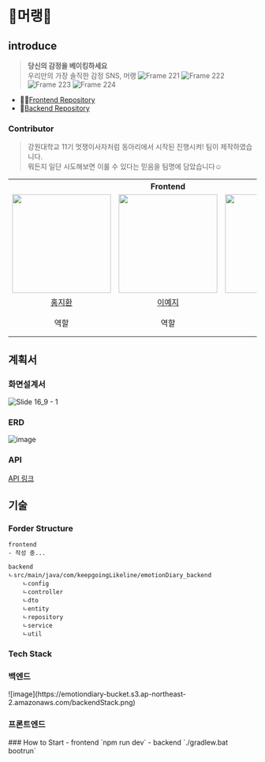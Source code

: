 # 🍦머랭🍦

## introduce

> **당신의 감정을 베이킹하세요**
> <br />
> 우리만의 가장 솔직한 감정 SNS, 머랭
![Frame 221](https://github.com/keepgoingLikelion/.github/assets/107865510/a0047a5c-fa3f-4996-8591-6f5ae0837a8d)
![Frame 222](https://github.com/keepgoingLikelion/.github/assets/107865510/4a431464-259a-4a26-abf1-dd3969c07b79)
![Frame 223](https://github.com/keepgoingLikelion/.github/assets/107865510/fc04efb9-8b61-4329-8ec3-1aaaa94a0536)
![Frame 224](https://github.com/keepgoingLikelion/.github/assets/107865510/221ee373-f641-45c4-a395-fdc4f31fbd3a)



- 🧑‍💻[Frontend Repository](https://github.com/keepgoingLikelion/meringue-FE)
- 💾[Backend Repository](https://github.com/keepgoingLikelion/emotionDiary_backend)

### Contributor

> 강원대학교 11기 멋쟁이사자처럼 동아리에서 시작된 진행시켜! 팀이 제작하였습니다.
> <br/> 뭐든지 일단 시도해보면 이룰 수 있다는 믿음을 팀명에 담았습니다☺️

<table>
    <tr>
        <th colspan="3" style="text-align: center;">Frontend</th>
	<th colspan="2" style="text-align: center;">Backend</th>
    </tr>
    <tr>
        <!-- Frontend Members Image -->
        <td style="text-align: center; vertical-align: middle;">
		<img src="https://emotiondiary-bucket.s3.ap-northeast-2.amazonaws.com/snrndi.png" width="200px"></td>
        <td style="text-align: center; vertical-align: middle;">
		<img src="https://emotiondiary-bucket.s3.ap-northeast-2.amazonaws.com/snrndi.png" width="200px"></td>
        <td style="text-align: center; vertical-align: middle;">
		<img src="https://emotiondiary-bucket.s3.ap-northeast-2.amazonaws.com/snrndi.png" width="200px"></td>
        <!-- Backend Members Image -->
        <td style="text-align: center; vertical-align: middle;">
		<img src="https://emotiondiary-bucket.s3.ap-northeast-2.amazonaws.com/snrndi.png" width="200px"></td>
        <td style="text-align: center; vertical-align: middle;">
		<img src="https://emotiondiary-bucket.s3.ap-northeast-2.amazonaws.com/gamja_kbs.png" width="200px"></td>
    </tr>
    <tr>
        <!-- Frontend Members Name -->
        <td style="text-align: center; vertical-align: middle;">
		<a href="https://github.com/flareseek">홍지환</a></td>
        <td style="text-align: center; vertical-align: middle;">
		<a href="https://github.com/yeahzee0421">이예지</a></td>
        <td style="text-align: center; vertical-align: middle;">
		<a href="https://github.com/possiblly">최수민</a></td>
        <!-- Backend Members Name -->
        <td style="text-align: center; vertical-align: middle;">
		<a href="https://github.com/dandamdandam">정다연</a></td>
        <td style="text-align: center; vertical-align: middle;">
		<a href="https://github.com/GamJaDo">김병수</a></td>
    </tr>
    <tr>
        <!-- Frontend Members Role -->
        <td style="text-align: center; vertical-align: middle;">역할</td>
        <td style="text-align: center; vertical-align: middle;">역할</td>
        <td style="text-align: center; vertical-align: middle;">역할</td>
        <!-- Backend Members Role -->
        <td style="text-align: center; vertical-align: middle;">역할</td>
        <td style="text-align: center; vertical-align: middle;">인증/인가,<br>emoji스티커 기능 구현</td>
    </tr>
</table>


## 계획서

### 화면설계서
<!-- ![image](https://github.com/keepgoingLikelion/.github/assets/102032954/18499a69-63df-40fd-99d6-7c915cd21d11) 
[image](https://github.com/keepgoingLikelion/.github/assets/102032954/6b2c9fae-d04c-456f-b0a4-b82fec792fd9)
![image](https://github.com/keepgoingLikelion/.github/assets/102032954/1050debc-44e7-44be-a8f2-3d936ac0dfa6)
![image](https://github.com/keepgoingLikelion/.github/assets/102032954/9a973f9d-4334-499f-903b-89e2915e066e)

![image](https://github.com/keepgoingLikelion/.github/assets/107865510/bc1c2657-aa5a-44f9-818d-86867989ddf6)
![image](https://github.com/keepgoingLikelion/.github/assets/107865510/e8400cce-55eb-49fc-b7ba-5a6cc8584039) -->

![Slide 16_9 - 1](https://github.com/keepgoingLikelion/.github/assets/107865510/329295fc-dcfa-4784-aa91-533cd99e4895)


### ERD
![image](https://github.com/keepgoingLikelion/.github/assets/102032954/f1e97e53-b49b-4e7c-a8e8-ab9c82bfae4a)

### API
[API 링크](https://app.swaggerhub.com/apis/GLUE0440/meringue_project/1.0.0)

## 기술

### Forder Structure
```
frontend
- 작성 중...
```
```
backend
ㄴsrc/main/java/com/keepgoingLikeline/emotionDiary_backend
	ㄴconfig
	ㄴcontroller
	ㄴdto
	ㄴentity
	ㄴrepository
	ㄴservice
	ㄴutil
```

### Tech Stack
<h3>백엔드</h3>
![image](https://emotiondiary-bucket.s3.ap-northeast-2.amazonaws.com/backendStack.png)
<h3>프론트엔드</h3>
### How to Start
- frontend
  `npm run dev`
- backend
  `./gradlew.bat bootrun`
